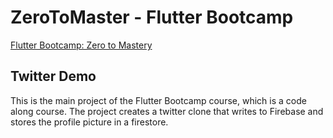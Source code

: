 # ZeroToMaster - Flutter Bootcamp

[Flutter Bootcamp: Zero to Mastery](https://academy.zerotomastery.io/courses/enrolled/2011868)

## Twitter Demo

This is the main project of the Flutter Bootcamp course, which is a code along course.
The project creates a twitter clone that writes to Firebase and stores the profile picture in a firestore.